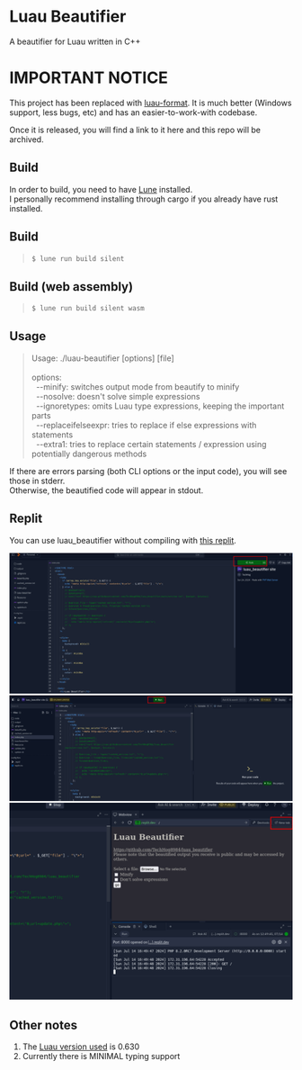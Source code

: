 # Luau Beautifier

A beautifier for Luau written in C++

# IMPORTANT NOTICE

This project has been replaced with [luau-format](https://github.com/TechHog8984/luau-format). It is much better (Windows support, less bugs, etc) and has an easier-to-work-with codebase.

Once it is released, you will find a link to it here and this repo will be archived.

## Build
In order to build, you need to have [Lune](https://lune-org.github.io) installed.<br>
I personally recommend installing through cargo if you already have rust installed.

## Build
> ```sh
> $ lune run build silent
> ```

## Build (web assembly)
> ```sh
> $ lune run build silent wasm
> ```

## Usage
> Usage: ./luau-beautifier [options] [file]
> <br></br>
> options:<br>
> &nbsp;&nbsp;--minify: switches output mode from beautify to minify<br>
> &nbsp;&nbsp;--nosolve: doesn't solve simple expressions<br>
> &nbsp;&nbsp;--ignoretypes: omits Luau type expressions, keeping the important parts<br>
> &nbsp;&nbsp;--replaceifelseexpr: tries to replace if else expressions with statements<br>
> &nbsp;&nbsp;--extra1: tries to replace certain statements / expression using potentially dangerous methods

If there are errors parsing (both CLI options or the input code), you will see those in stderr.<br>
Otherwise, the beautified code will appear in stdout.

## Replit
You can use luau_beautifier without compiling with [this replit](https://replit.com/@TechHog/luaubeautifier-site).

![](assets/replit1.png)
![](assets/replit2.png)
![](assets/replit3.png)


## Other notes
1. The [Luau version used](https://github.com/luau-lang/luau/releases/tag/0.630) is 0.630
2. Currently there is MINIMAL typing support
